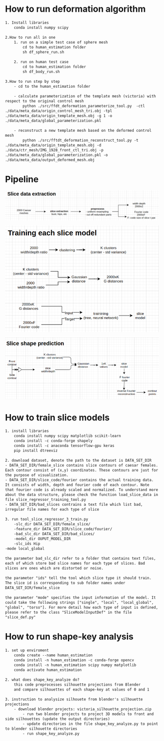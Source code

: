 #  How to run deformation algorithm
    1. Install libraries
        conda install numpy scipy

    2.How to run all in one
        1. run on a simple test case of sphere mesh
            cd to human_estimation folder
            sh df_sphere_run.sh

        2. run on human test case
            cd to human_estimation folder
            sh df_body_run.sh

    3.How to run step by step
        - cd to the human_estimation folder

        - calculate parameterization of the template mesh (victoria) with respect to the original control mesh
            python ./src/ffdt_deformation_parameterize_tool.py  -ctl ./data/meta_data/origin_control_mesh_tri.obj -tpl ./data/meta_data/origin_template_mesh.obj -g 1 -o ./data/meta_data/global_parameterization.pkl

        - reconstruct a new template mesh based on the deformed control mesh
            python ./src/fftdt_deformation_reconstruct_tool.py -t ./data/meta_data/origin_template_mesh.obj -d ./data/ctr_mesh/IMG_1928_front_ctl_tri.obj -p ./data/meta_data/global_parameterization.pkl -o ./data/meta_data/output_deformed_mesh.obj

# Pipeline
  ![Alt text](./data/diagrams/slice_extraction.png)
  
  ![Alt text](./data/diagrams/slice_training_model.png)
  
  ![Alt text](./data/diagrams/slice_prediction.png)
  
# How to train slice models
    1. install libraries
        conda install numpy scipy matplotlib scikit-learn
        conda install -c conda-forge shapely 
        conda install -c anaconda tensorflow-gpu keras
        pip install dtreeviz
        
    2. download dataset, denote the path to the dataset is DATA_SET_DIR
	- DATA_SET_DIR/female_slice contains slice contours of caesar females. Each contour consist of (x,y) coordinates. These contours are just for the purpose of visualization. 
	- DATA_SET_DIR/slice_code/fourier contains the actual training data. It consists of width, depth and fourier code of each contour. Note that fourier code is already scaled and normalized. To understand more about the data structure, please check the function load_slice_data in file slice_regressor_training_tool.py
	- DATA_SET_DIR/bad_slices contrains a text file which list bad, irregular file names for each type of slice
	
    3. run tool_slice_regressor_3_train.py 
        -slc_dir DATA_SET_DIR/female_slice/ 
        -feature_dir DATA_SET_DIR/slice_code/fourier/ 
        -bad_slc_dir DATA_SET_DIR/bad_slices/ 
        -model_dir OUPUT_MODEL_DIR
        -slc_ids Hip
	-mode local_global
	
	the parameter bad_slc_dir refer to a folder that contains text files, each of which store bad slice names for each type of slices. Bad slices are ones which are distorted or noise.
	
	the parameter "ids" tell the tool which slice type it should train. The slice id is corresponding to sub folder names under DATA_SET_DIR/female_slice
	
	the parameter "mode" specifies the input information of the model. It  could take the following strings ["single", "local", "local_global", "global", "torso"]. For more detail how each type of input is defined, please refer to the class "SliceModelInputDef" in the file "slice_def.py"
    
# How to run shape-key analysis
    1. set up enviroment 
        conda create --name human_estimation
        conda install -n human_estimation -c conda-forge opencv 
        conda install -n human_estimation scipy numpy matplotlib
	    conda activate human_estimation

    2. what does shape_key_analyze do?
        this code preprocesses silhouette projections from Blender
        and compare silhouettes of each shape-key at values of 0 and 1
    
    3. instruction to analysize silhouete from blender's silhouette projections	
        - download blender projects: victoria_silhouette_projection.zip
            - run two blender projects to project 3D models to front and side silhouettes (update the output directories)
            - update directories in the file shape_key_analyze.py to point to blender silhouette directories
            - run shape_key_analyze.py
